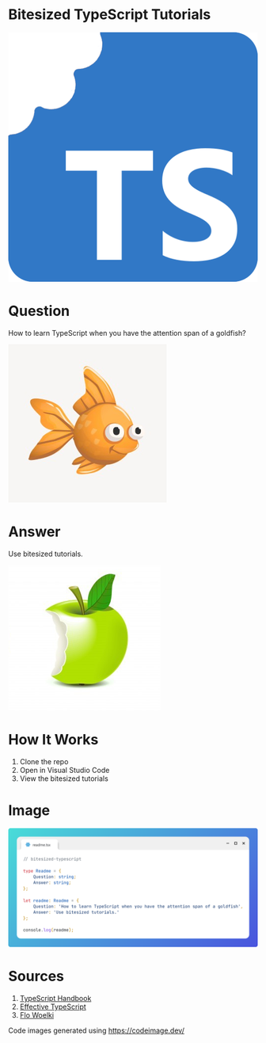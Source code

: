 # Bitesized TypeScript Tutorials

![Bitesized TypeScript Logo](bitesized-typescript-logo.png)


# Question

How to learn TypeScript when you have the attention span of a goldfish?

![Goldfish](goldfish.jpg)

# Answer

Use bitesized tutorials.

![Apple](apple.png)

# How It Works

1. Clone the repo
2. Open in Visual Studio Code
3. View the bitesized tutorials


# Image
![Readme](readme.png)

# Sources
1. [TypeScript Handbook](https://www.typescriptlang.org/docs/handbook/)
2. [Effective TypeScript](https://effectivetypescript.com/)
2. [Flo Woelki](https://www.youtube.com/@FloWoelki)

Code images generated using https://codeimage.dev/
